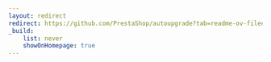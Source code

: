 ```yaml
---
layout: redirect
redirect: https://github.com/PrestaShop/autoupgrade?tab=readme-ov-file#test-module-updates-locally
_build:
    list: never
    showOnHomepage: true
---
```

